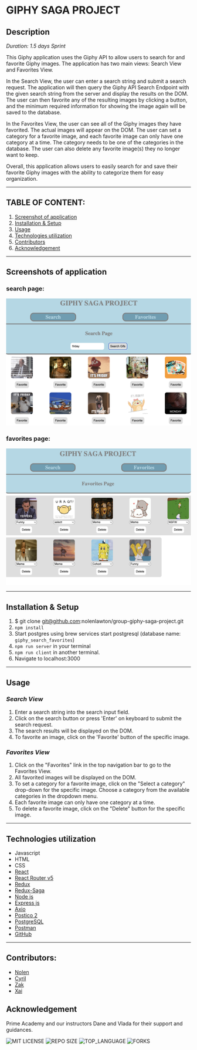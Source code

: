 # GIPHY SAGA PROJECT 

## Description

_Duration: 1.5 days Sprint_

This Giphy application uses the Giphy API to allow users to search for and favorite Giphy images. The application has two main views: Search View and Favorites View.

In the Search View, the user can enter a search string and submit a search request. The application will then query the Giphy API Search Endpoint with the given search string from the server and display the results on the DOM. The user can then favorite any of the resulting images by clicking a button, and the minimum required information for showing the image again will be saved to the database.

In the Favorites View, the user can see all of the Giphy images they have favorited. The actual images will appear on the DOM. The user can set a category for a favorite image, and each favorite image can only have one category at a time. The category needs to be one of the categories in the database. The user can also delete any favorite image(s) they no longer want to keep.

Overall, this application allows users to easily search for and save their favorite Giphy images with the ability to categorize them for easy organization.


---
## **TABLE OF CONTENT:**
1. [Screenshot of application](#screenshot-of-application)
1. [Installation & Setup](#installation--setup)
1. [Usage](#usage)
1. [Technologies utilization](#technologies-utilization)
1. [Contributors](#contributors)
1. [Acknowledgement](#acknowledgement)

---
## Screenshots of application
### search page:
![search page](./public/searchvview.png)
### favorites page:
![favorites page](./public/favoritesview.png)

---

## Installation & Setup
1. $ git clone git@github.com:nolenlawton/group-giphy-saga-project.git
1. `npm install`
1. Start postgres using brew services start postgresql (database name: `giphy_search_favorites`)
1. `npm run server` in your terminal
1. `npm run client` in another terminal. 
1. Navigate to localhost:3000

---

## Usage

### *Search View*

1. Enter a search string into the search input field.
1. Click on the search button or press 'Enter' on keyboard to submit the search request.
1. The search results will be displayed on the DOM.
1. To favorite an image, click on the 'Favorite' button of the specific image.

### *Favorites View*
1. Click on the "Favorites" link in the top navigation bar to go to the Favorites View.
1. All favorited images will be displayed on the DOM.
1. To set a category for a favorite image, click on the "Select a category" drop-down for the specific image. Choose a category from the available categories in the dropdown menu.
1. Each favorite image can only have one category at a time.
1. To delete a favorite image, click on the "Delete" button for the specific image.
---

## Technologies utilization 

* Javascript
* HTML
* CSS
* [React](https://reactjs.org/)
* [React Router v5](https://v5.reactrouter.com/web/guides/quick-start)
* [Redux](https://redux.js.org/)
* [Redux-Saga](https://redux-saga.js.org/)
* [Node js](https://nodejs.org/en/about/)
* [Express js](https://expressjs.com/)
* [Axio](https://axio.com/)
* [Postico 2](https://eggerapps.at/postico2/)
* [PostgreSQL](https://www.postgresql.org/)
* [Postman](https://www.postman.com/)
* [GitHub](https://github.com/xaihang/) 

---
## Contributors:

* [Nolen](https://github.com/nolenlawton)
* [Cyril](https://github.com/qrl666)
* [Zak](https://github.com/Zabdi94)
* [Xai](https://github.com/xaihang)


## Acknowledgement
Prime Academy and our instructors Dane and Vlada for their support and guidances. 


![MIT LICENSE](https://img.shields.io/github/license/scottbromander/the_marketplace.svg?style=flat-square)
![REPO SIZE](https://img.shields.io/github/repo-size/scottbromander/the_marketplace.svg?style=flat-square)
![TOP_LANGUAGE](https://img.shields.io/github/languages/top/scottbromander/the_marketplace.svg?style=flat-square)
![FORKS](https://img.shields.io/github/forks/scottbromander/the_marketplace.svg?style=social)
